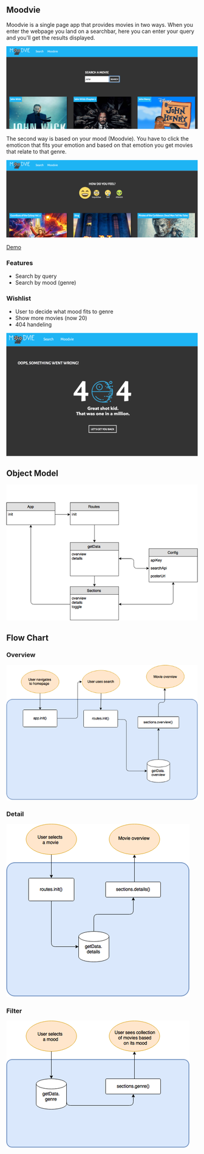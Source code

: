 ## Moodvie
Moodvie is a single page app that provides movies in two ways. When you enter the webpage you land on a searchbar, here you can enter your query and you'll get the results displayed.

<img src="img/search.png" alt="Search with results"/>

The second way is based on your mood (Moodvie). You have to click the emoticon that fits your emotion and based on that emotion you get movies that relate to that genre.

<img src="img/mood.png" alt="Mood with results"/>

[Demo](https://giuliam.github.io/wafs/opdracht6-api/#movies)

### Features
- Search by query
- Search by mood (genre)

### Wishlist
- User to decide what mood fits to genre
- Show more movies (now 20)
- 404 handeling

<img src="img/404h.png" alt="404 page"/>

## Object Model

<img src="img/ObjectModel.png" alt="Object Model of API"/>

## Flow Chart

### Overview
<img src="img/overviewdiagram.png" alt="Flowchart overview"/>

### Detail
<img src="img/Detaildiagram.png" alt="Flowchart detail"/>

### Filter
<img src="img/filterdiagram.png" alt="Flowchart filter"/>
